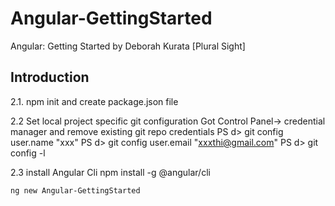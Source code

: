 # Angular-GettingStarted
Angular: Getting Started by Deborah Kurata [Plural Sight]

## Introduction
2.1. npm init and create package.json file

2.2 Set local project specific git configuration
    Got Control Panel-> credential manager and remove existing git repo credentials
    PS d> git config user.name "xxx"
    PS d> git config user.email "xxxthi@gmail.com"
    PS d> git config -l

2.3 install Angular Cli
    npm install -g @angular/cli

    ng new Angular-GettingStarted